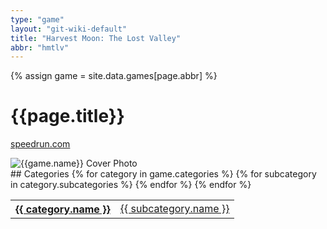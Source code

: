 ```yaml
---
type: "game"
layout: "git-wiki-default"
title: "Harvest Moon: The Lost Valley"
abbr: "hmtlv"
---
```


{% assign game = site.data.games[page.abbr] %}

# {{page.title}}
[speedrun.com]({{game.url}})

<div class="float-right"><img src="{{game.boxart}}" alt="{{game.name}} Cover Photo" /></div>
<div class="clear"></div>
## Categories

<table class="category-table">
    {% for category in game.categories %}
    <tr>
        <th><a href="/wiki/{{category.abbr}}">{{ category.name }}</a></th>
        {% for subcategory in category.subcategories %}
        <td><a href="/wiki/{{category.abbr}}/{{subcategory.abbr}}">{{ subcategory.name }}</a></td>
        {% endfor %}
    </tr>
    {% endfor %}
</table>
